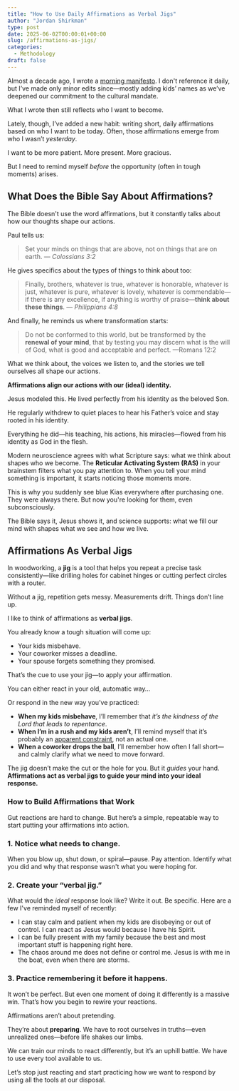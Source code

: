 ```yaml
---
title: "How to Use Daily Affirmations as Verbal Jigs"
author: "Jordan Shirkman"
type: post
date: 2025-06-02T00:00:01+00:00
slug: /affirmations-as-jigs/
categories:
  - Methodology
draft: false
---
```


Almost a decade ago, I wrote a [morning manifesto](https://jshirk.com/blog/morning-manifesto). I don't reference it daily, but I’ve made only minor edits since—mostly adding kids’ names as we’ve deepened our commitment to the cultural mandate.
  
What I wrote then still reflects who I want to become.

Lately, though, I’ve added a new habit: writing short, daily affirmations based on who I want to be today. Often, those affirmations emerge from who I wasn’t *yesterday*.

I want to be more patient. More present. More gracious.

But I need to remind myself _before_ the opportunity (often in tough moments) arises. 
## What Does the Bible Say About Affirmations?
  
The Bible doesn't use the word affirmations, but it constantly talks about how our thoughts shape our actions.

Paul tells us:

> Set your minds on things that are above, not on things that are on earth.
 — _Colossians 3:2_

He gives specifics about the types of things to think about too: 

> Finally, brothers, whatever is true, whatever is honorable, whatever is just, whatever is pure, whatever is lovely, whatever is commendable—if there is any excellence, if anything is worthy of praise—**think about these things**.
> — _Philippians 4:8_

And finally, he reminds us where transformation starts:

> Do not be conformed to this world, but be transformed by the **renewal of your mind**, that by testing you may discern what is the will of God, what is good and acceptable and perfect.
>—Romans 12:2

What we think about, the voices we listen to, and the stories we tell ourselves all shape our actions.

**Affirmations align our actions with our (ideal) identity.** 

Jesus modeled this. He lived perfectly from his identity as the beloved Son.

He regularly withdrew to quiet places to hear his Father’s voice and stay rooted in his identity.

Everything he did—his teaching, his actions, his miracles—flowed from his identity as God in the flesh.

Modern neuroscience agrees with what Scripture says: what we think about shapes who we become. The **Reticular Activating System (RAS)** in your brainstem filters what you pay attention to. When you tell your mind something is important, it starts noticing those moments more.

This is why you suddenly see blue Kias everywhere after purchasing one. They were always there. But now you're looking for them, even subconsciously. 

The Bible says it, Jesus shows it, and science supports: what we fill our mind with shapes what we see and how we live.
## Affirmations As Verbal Jigs

In woodworking, a **jig** is a tool that helps you repeat a precise task consistently—like drilling holes for cabinet hinges or cutting perfect circles with a router. 

Without a jig, repetition gets messy. Measurements drift. Things don’t line up.

I like to think of affirmations as **verbal jigs**.

You already know a tough situation will come up:

- Your kids misbehave.
- Your coworker misses a deadline.
- Your spouse forgets something they promised.

That’s the cue to use your jig—to apply your affirmation.

You can either react in your old, automatic way…

Or respond in the new way you’ve practiced:

- **When my kids misbehave**, I’ll remember that _it’s the kindness of the Lord that leads to repentance_.
- **When I’m in a rush and my kids aren’t**, I’ll remind myself that it’s probably an [apparent constraint](https://jshirk.com/blog/actual-constraints), not an actual one.
- **When a coworker drops the ball**, I’ll remember how often I fall short—and calmly clarify what we need to move forward.

The jig doesn’t make the cut or the hole for you. But it _guides_ your hand. **Affirmations act as verbal jigs to guide your mind into your ideal response.**

### **How to Build Affirmations that Work**

Gut reactions are hard to change. But here’s a simple, repeatable way to start putting your affirmations into action. 
### **1.** **Notice what needs to change.**

When you blow up, shut down, or spiral—pause. Pay attention. Identify what you did and why that response wasn't what you were hoping for.
### **2.** **Create your “verbal jig.”**

What would the _ideal_ response look like? Write it out. Be specific. Here are a few I've reminded myself of recently: 

- I can stay calm and patient when my kids are disobeying or out of control. I can react as Jesus would because I have his Spirit.
- I can be fully present with my family because the best and most important stuff is happening right here.
- The chaos around me does not define or control me. Jesus is with me in the boat, even when there are storms.

### **3.** **Practice remembering it before it happens.**

 It won’t be perfect. But even one moment of doing it differently is a massive win. That’s how you begin to rewire your reactions.

Affirmations aren’t about pretending.

They’re about **preparing**. We have to root ourselves in truths—even unrealized ones—before life shakes our limbs.

We can train our minds to react differently, but it’s an uphill battle. We have to use every tool available to us. 

Let’s stop just reacting and start practicing how we want to respond by using all the tools at our disposal. 